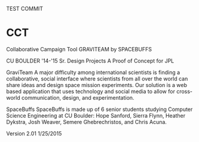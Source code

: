 TEST COMMIT

# CCT

Collaborative Campaign Tool
GRAVITEAM by SPACEBUFFS

CU BOULDER '14-'15 Sr. Design Projects
A Proof of Concept for JPL

GraviTeamA major difficulty among international scientists is finding a collaborative, social interface where scientists from all over the world can share ideas and design space mission experiments. Our solution is a web based application that uses technology and social media to allow for cross-world communication, design, and experimentation.
SpaceBuffsSpaceBuffs is made up of 6 senior students studying Computer Science Engineering at CU Boulder: Hope Sanford, Sierra Flynn, Heather Dykstra, Josh Weaver, Semere Ghebrechristos, and Chris Acuna.

Version 2.01
1/25/2015
